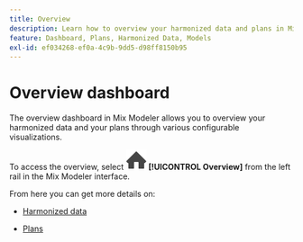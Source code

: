 ```yaml
---
title: Overview
description: Learn how to overview your harmonized data and plans in Mix Modeler.
feature: Dashboard, Plans, Harmonized Data, Models
exl-id: ef034268-ef0a-4c9b-9dd5-d98ff8150b95
---
```

# Overview dashboard


The overview dashboard in Mix Modeler allows you to overview your harmonized data and your plans through various configurable visualizations.

To access the overview, select ![Home](/help/assets/icons/Home.svg) **[!UICONTROL Overview]** from the left rail in the Mix Modeler interface.

From here you can get more details on:

* [Harmonized data](harmonized-data.md)

* [Plans](plans.md)
